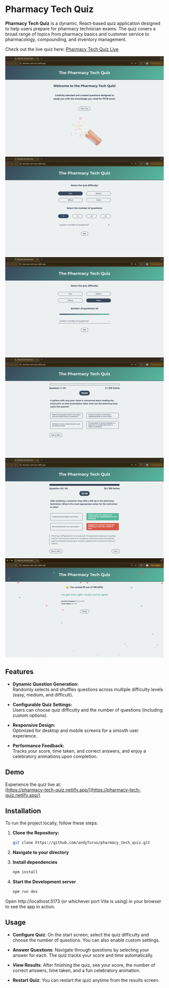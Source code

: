 # Pharmacy Tech Quiz

**Pharmacy Tech Quiz** is a dynamic, React-based quiz application designed to help users prepare for pharmacy technician exams. The quiz covers a broad range of topics from pharmacy basics and customer service to pharmacology, compounding, and inventory management.

Check out the live quiz here: [Pharmacy Tech Quiz Live](https://pharmacy-tech-quiz.netlify.app/)

![Pharmacy Tech Quiz Preview 1](./PTQ1.png)  
![Pharmacy Tech Quiz Preview 2](./PTQ2.png)  
![Pharmacy Tech Quiz Preview 3](./PTQ3.png)  
![Pharmacy Tech Quiz Preview 4](./PTQ4.png)  
![Pharmacy Tech Quiz Preview 5](./PTQ5.png)  
![Pharmacy Tech Quiz Preview 6](./PTQ6.png)  

## Features

- **Dynamic Question Generation:**  
  Randomly selects and shuffles questions across multiple difficulty levels (easy, medium, and difficult).

- **Configurable Quiz Settings:**  
  Users can choose quiz difficulty and the number of questions (including custom options).

- **Responsive Design:**  
  Optimized for desktop and mobile screens for a smooth user experience.

- **Performance Feedback:**  
  Tracks your score, time taken, and correct answers, and enjoy a celebratory animations upon completion.

## Demo

Experience the quiz live at:  
[https://pharmacy-tech-quiz.netlify.app/](https://pharmacy-tech-quiz.netlify.app/)

## Installation

To run the project locally, follow these steps:

1. **Clone the Repository:**

   ```bash
   git clone https://github.com/andyTuruu/pharmacy_tech_quiz.git
2. **Navigate to your directory**
3. **Install dependencies**
   ```bash
   npm install
4. **Start the Development server**
   ```bash
   npm run dev
Open http://localhost:5173 (or whichever port Vite is using) in your browser to see the app in action.

## Usage
- **Configure Quiz**:
On the start screen, select the quiz difficulty and choose the number of questions. You can also enable custom settings.

- **Answer Questions**:
Navigate through questions by selecting your answer for each. The quiz tracks your score and time automatically.

- **View Results**:
After finishing the quiz, see your score, the number of correct answers, time taken, and a fun celebratory animation.

- **Restart Quiz**:
You can restart the quiz anytime from the results screen.

